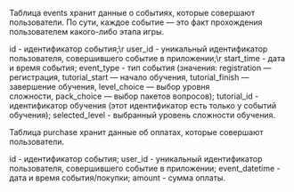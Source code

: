 Таблица events хранит данные о событиях, которые совершают пользователи. По сути, каждое событие — это факт прохождения пользователем какого-либо этапа игры.

id - идентификатор события;\r
user_id	- уникальный идентификатор пользователя, совершившего событие в приложении;\r
start_time - дата и время события;
event_type - тип события (значения: registration — регистрация, tutorial_start — начало обучения, tutorial_finish — завершение обучения, level_choice — выбор уровня
сложности, pack_choice — выбор пакетов вопросов);
tutorial_id	- идентификатор обучения (этот идентификатор есть только у событий обучения);
selected_level - выбранный уровень сложности обучения.


Таблица purchase хранит данные об оплатах, которые совершают пользователи.

id - идентификатор события;
user_id	- уникальный идентификатор пользователя, совершившего событие в приложении;
event_datetime - дата и время события/покупки;
amount - сумма оплаты.
